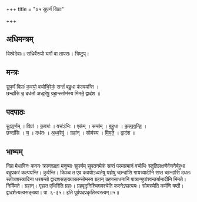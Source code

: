 +++
title = "०५ सुपर्णं विप्राः"

+++
## अधिमन्त्रम्
विश्वेदेवाः। सध्रिर्वैरूपो घर्मो वा तापसः। त्रिष्टुप्।

## मन्त्रः
सु॒प॒र्णं विप्राः॑ क॒वयो॒ वचो॑भि॒रेकं॒ सन्तं॑ बहु॒धा क॑ल्पयन्ति ।  
छन्दां॑सि च॒ दध॑तो अध्व॒रेषु॒ ग्रहा॒न्त्सोम॑स्य मिमते॒ द्वाद॑श ॥

## पदपाठः
सु॒ऽप॒र्णम् । विप्रा॑ । क॒वयः॑ । वचः॑ऽभिः । एक॑म् । सन्त॑म् । ब॒हु॒धा । क॒ल्प॒य॒न्ति॒ ।  
छन्दां॑सि । च॒ । दध॑तः । अ॒ध्व॒रेषु॑ । ग्रहा॑न् । सोम॑स्य । मि॒म॒ते॒ । द्वाद॑श ॥

## भाष्यम्
विप्रा मेधाविनः कवयः क्रान्तप्रज्ञा मनुष्याः सुपर्णम् सुपतनमेकं सन्तं परमात्मानं वचोभिः स्तुतिलक्षणैर्वचनैर्बहुधा बहुप्रकरं कल्पयन्ति। कुर्वन्ति। किञ्च त एव कवयोऽध्वतेषु यज्ञेषु च्छन्दांसि गायत्र्यादीनि सप्त च्छन्दांसि दधतः स्तोत्रशस्त्रादिना धरयन्तो द्वादशसङ्ख्याकान्सोमस्य ग्रहान् ग्रहणसाधनानि पात्राण्युपांश्वन्तर्यामादीनि मिमते। निर्मिमते। ग्रहान्। गृह्यत एभिरिति ग्रहाः। ग्रहवृदृनिश्चिगमश्चेति करनेऽप्प्रत्ययः। सोमस्येति कर्मणि षष्ठी। द्वादशेत्यत्यसङ्ख्या। पा. ६-३५। इति पूर्वपदप्रकृतिस्वरत्वम्॥५॥
